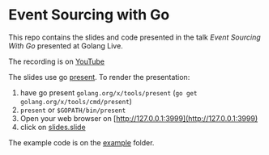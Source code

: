 # Event Sourcing with Go

This repo contains the slides and code presented in the talk _Event Sourcing With Go_ presented at Golang Live.

The recording is on [YouTube](https://www.youtube.com/watch?v=MyVOLRT7PVs)

The slides use go [present](https://godoc.org/golang.org/x/tools/present). To render the presentation:
1. have go present `golang.org/x/tools/present` (`go get golang.org/x/tools/cmd/present`)
3. `present` or `$GOPATH/bin/present`
4. Open your web browser on [http://127.0.0.1:3999](http://127.0.0.1:3999)
5. click on [slides.slide](http://127.0.0.1:3999/slides.slide)

The example code is on the [example](example) folder.
